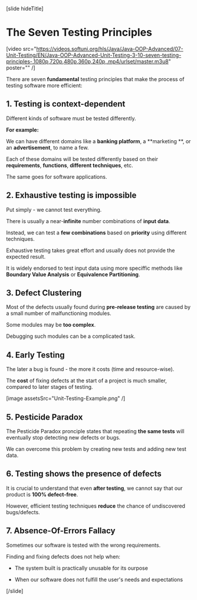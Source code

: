 [slide hideTitle]

# The Seven Testing Principles

[video src="https://videos.softuni.org/hls/Java/Java-OOP-Advanced/07-Unit-Testing/EN/Java-OOP-Advanced-Unit-Testing-3-10-seven-testing-principles-,1080p,720p,480p,360p,240p,.mp4/urlset/master.m3u8" poster="" /]

There are seven **fundamental** testing principles that make the process of testing software more efficient:

## 1. Testing is context-dependent

Different kinds of software must be tested differently.

**For example:**

We can have different domains like a **banking platform**,  a **marketing **,  or an **advertisement**, to name a few.

Each of these domains will be tested differently based on their **requirements**, **functions**, **different techniques**, etc.

The same goes for software applications.

## 2. Exhaustive testing is impossible

Put simply - we cannot test everything. 

There is usually a near-**infinite** number combinations of **input data**.

Instead, we can test a **few combinations** based on **priority** using different techniques.

Exhaustive testing takes great effort and usually does not provide the expected result.

It is widely endorsed to test input data using more speciffic methods like **Boundary Value Analysis** or **Equivalence Partitioning**.

## 3. Defect Clustering

Most of the defects usually found during **pre-release testing** are caused by a small number of malfunctioning modules.

Some modules may be **too complex**. 

Debugging such modules can be a complicated task.

## 4. Early Testing

The later a bug is found - the more it costs (time and resource-wise).

The **cost** of fixing defects at the start of a project is much smaller, compared to later stages of testing.

[image assetsSrc="Unit-Testing-Example.png" /]

## 5. Pesticide Paradox

The Pesticide Paradox pronciple states that repeating **the same tests** will eventually stop detecting new defects or bugs.

We can overcome this problem by creating new tests and adding new test data.

## 6. Testing shows the presence of defects

It is crucial to understand that even **after testing**, we cannot say that our product is **100% defect-free**.

However, efficient testing techniques **reduce** the chance of undiscovered bugs/defects.

## 7. Absence-Of-Errors Fallacy

Sometimes our software is tested with the wrong requirements.

Finding and fixing defects does not help when:

- The system built is practically unusable for its ourpose

- When our software does not fulfill the user's needs and expectations

[/slide]
